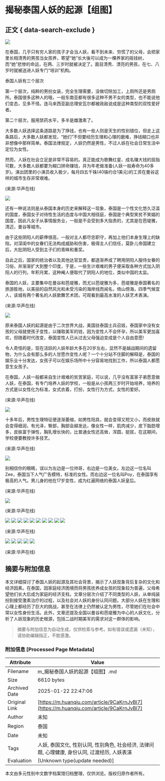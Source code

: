 # 揭秘泰国人妖的起源【组图】

## 正文 { data-search-exclude }


![](https://rs2.huanqiucdn.cn/huanqiucdn/huanqiu/image/m/share.jpg)

在泰国，几乎只有穷人家的孩子才会当人妖，看不到未来、穷慌了的父母，会把家里长相清秀的男孩当女孩养，寄望“她”长大後可以成为一棵养家的摇钱树，而“她”悲惨的命运，在两、三岁时就被决定了。面目清秀、漂亮的男孩，在七、八岁时就被送进人妖专门“培训”机构。

泰国人妖有三个层次

第一个层次，纯粹的男扮女装，完全生理需要，没做切除加工，上厕所还是男厕所。泰国很多这种人的哦，一般东南亚都有很多这种不男不女的类型，也不能说他们变态，见多不怪。连马来西亚副总理安瓦尔都被政敌说成是这种类型的双性爱好者。

第二个层次，服用禁药水平，多半是雌激素了。

大多数人妖选择这条道路是为了挣钱，也有一些人则是天生的性别错位，但走上这条路后，大多数人妖都发现，“她们”不但要经历生理和心理的磨难，挣钱糊口也并非想像中那样简单。泰国法律规定，人妖仍然是男性，不过人妖在社会日常生活中定位为女性。

然而，人妖在社会立足是非常不容易的。真正能成为歌舞红星、成名赚大钱的屈指可数，大多数人妖都要为糊口拼命赚钱，并为年老做准备(人妖一般寿命为40多岁)。演出团里的小演员收入极少，每月四五千铢(40铢约合1美元)的工资在曼谷这样的城市生存非常艰难。

(来源:华声在线)

![](https://himg2.huanqiucdn.cn/attachment2010/2012/0529/20120529083740278.jpg?imageView2/2/w/750)

还有一种说法则是从泰国本身的历史来解释这一现象，泰国是一个性文化悠久泛滥的国度，泰国女子对待性生活的态度与中国大相径庭，泰国是个典型笑贫不笑娼的国度，因此凡女子从事情服务业，一般是不会受到多大指责的，尤其是在芭堤雅，清迈，曼谷等城市。

由于这些阴阳人的薪俸很高，一般对主人都尽忠职守，再加上他们本身生理上的缺陷，对深闺中的女眷们无法构成威胁和伤害，极得主人们信任，莫卧儿帝国建立后，大批阴阳人受到主子们的青睐和重奖。

自此之后，国家的统治者以及其他达官显贵，都逐渐养成了聘用阴阳人服侍女眷的习俗，并渐渐扩大到整个印度，于是，一些生计艰难的男子便采取各种方式加入阴阳人的行列，年积月累，这种阉人便取代了阴阳人的地位，类似中国的太监。

泰国的人妖，主要集中在曼谷和芭堤雅，而尤以芭堤雅为多，芭堤雅是泰国著名的旅游胜地，以美丽的自然风光和未受污染的海岸线而闻名，倚山傍海，四季气候宜人，该城有两个著名的人妖歌舞艺术团，可观看到最高水准的人妖艺术表演。

(来源:华声在线)

![](https://himg2.huanqiucdn.cn/attachment2010/2012/0529/20120529083741474.jpg?imageView2/2/w/750)

原来泰国人妖的起源是由于二次世界大战，美国驻泰国士兵召妓，泰国家中没有女孩的父母就使孩子变性，以赚取美军的钱，因为变性人不会怀孕，所以美军更加喜欢，但随着时代改变，泰国变性人已从过去父母强迫变成是个人自由意愿!

令人奇怪的是，现在活跃的人妖年龄大多在20岁左右，显然不是越战期间的遗留物，为什么会有那么多的人甘愿作变性人呢？一个十分站不住脚的解释是，泰国的娱乐业十分发达，女孩子可以在娱乐场所中十分容易地找到工作，所以泰国人都愿意生女孩子。

在泰国，人妖一般都来自生计艰难的贫苦家庭，可以说，几乎没有富家子弟愿意做人妖，在泰国，有专门培养人妖的学校，一般是从小孩两三岁时开始培养，培养的方式是以女性化为标准，女式衣着，打扮，女性行为方式，女性的爱好。

(来源:华声在线)

![](https://himg2.huanqiucdn.cn/attachment2010/2012/0529/20120529083741812.jpg?imageView2/2/w/750)

十多年后，男性生理特征便逐渐萎缩，如男性阳具，就会变得又短又小，而皮肤就会变得细润，有光泽，臀部，胸部会越发达，像女性一样，肌肉减少，皮下脂肪增多，皮肤富于弹性，胸乳增长快的，比普通女性还高耸，浑圆，挺拔，在这期间，学校便要教授许多技艺。

(来源:华声在线)

![](https://himg2.huanqiucdn.cn/attachment2010/2012/0529/20120529083741881.jpg?imageView2/2/w/750)

别相信你的眼睛，误以为左边是一位帅哥，右边是一位美女。左边这一位名叫Zee，泰国当下人气广告模特，标准的女性。而右边这一位名叫Poy，在泰国享有极高的人气。男儿身的他在17岁变性，成为红遍网络的泰国人妖皇后。

(来源:华声在线)

![](https://himg2.huanqiucdn.cn/attachment2010/2012/0529/20120529083741985.jpg?imageView2/2/w/750)

(来源:华声在线)

![](https://himg2.huanqiucdn.cn/attachment2010/2012/0529/20120529083741234.jpg?imageView2/2/w/750)
![](https://himg2.huanqiucdn.cn/attachment2010/2012/0529/20120529083742719.jpg?imageView2/2/w/750)
![](https://himg2.huanqiucdn.cn/attachment2010/2012/0529/20120529083742628.jpg?imageView2/2/w/750)
![](https://himg2.huanqiucdn.cn/attachment2010/2012/0529/20120529083742140.jpg?imageView2/2/w/750)
![](https://himg2.huanqiucdn.cn/attachment2010/2012/0529/20120529083742327.jpg?imageView2/2/w/750)
![](https://himg2.huanqiucdn.cn/attachment2010/2012/0529/20120529083743928.jpg?imageView2/2/w/750)
![](https://himg2.huanqiucdn.cn/attachment2010/2012/0529/20120529083743485.jpg?imageView2/2/w/750)
![](https://himg2.huanqiucdn.cn/attachment2010/2012/0529/20120529083743264.jpg?imageView2/2/w/750)
![](https://himg2.huanqiucdn.cn/attachment2010/2012/0529/20120529083743503.jpg?imageView2/2/w/750)
![](https://himg2.huanqiucdn.cn/attachment2010/2012/0529/20120529083744295.jpg?imageView2/2/w/750)

(来源:华声在线)

![](https://himg2.huanqiucdn.cn/attachment2010/2012/0529/20120529083744591.jpg?imageView2/2/w/750)
![](https://himg2.huanqiucdn.cn/attachment2010/2012/0529/20120529083744923.jpg?imageView2/2/w/750)
![](https://himg2.huanqiucdn.cn/attachment2010/2012/0529/20120529083744221.jpg?imageView2/2/w/750)
![](https://himg2.huanqiucdn.cn/attachment2010/2012/0529/20120529083744839.jpg?imageView2/2/w/750)
![](https://himg2.huanqiucdn.cn/attachment2010/2012/0529/20120529083745469.jpg?imageView2/2/w/750)

(来源:华声在线)
<!-- tcd_original_link https://m.huanqiu.com/article/9CaKrnJvBl7 -->


## 摘要与附加信息

<!-- tcd_abstract -->
本文详细探讨了泰国人妖的起源及其社会背景，揭示了人妖现象背后复杂的文化和经济因素。在泰国，因家庭经济困境而将男孩抚养成女孩的现象较为普遍，父母希望他们长大后成为家庭的经济支柱。文章分层次介绍了不同类型的人妖，从单纯装扮到接受激素治疗的过程，以及社会对人妖的身份认同问题。大部分人妖在生理和心理上都经历了巨大的挑战，甚至在法律上仍然被认定为男性，尽管她们在社会中常以女性身份生活。此外，文章还提及全国以曼谷和芭堤雅为中心的人妖文化，分析了人妖现象的历史根源，包括二战时期美军的需求对这一群体的影响。
<!-- tcd_abstract_end -->

> 摘要与附加信息为自动生成，仅供检索与参考。如有错误或遗漏（未知），请协助编辑指正，不胜感激。

### 附加信息 [Processed Page Metadata]

| Attribute       | Value                                  |
|-----------------|----------------------------------------|
| Filename        | m_揭秘泰国人妖的起源【组图】.md                             |
| Size            | 6610 bytes                           |
| Archived Date   | 2025-01-22 22:47:06                             |
| Original Link   | [https://m.huanqiu.com/article/9CaKrnJvBl7](https://m.huanqiu.com/article/9CaKrnJvBl7)                       |
| Author          | 未知                               |
| Region          | 泰国                               |
| Date            | 未知                                 |
| Tags            | 人妖, 泰国文化, 性别认同, 性别角色, 社会经济, 法律问题, 心理健康, 身份认同, 过渡经历, 人妖表演                                 |
| Evaluation            | [Unknown type(update needed)]                                 |
<!-- tcd_table_end -->

本文由多元性别中文数字档案馆归档整理，仅供浏览。版权归原作者所有。
